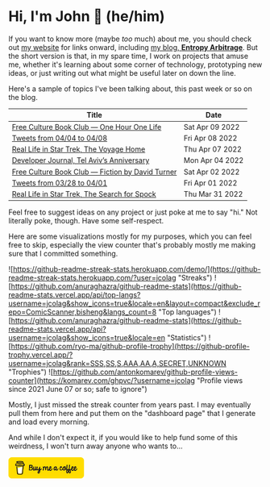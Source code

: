 # Hi, I'm John 👋 (he/him)

If you want to know more (maybe *too* much) about me, you should check out [my website](https://john.colagioia.net/) for links onward, including [my blog, **Entropy Arbitrage**](https://john.colagioia.net/blog).  But the short version is that, in my spare time, I work on projects that amuse me, whether it's learning about some corner of technology, prototyping new ideas, or just writing out what might be useful later on down the line.

Here's a sample of topics I've been talking about, this past week or so on the blog.

|Title|Date|
|-----|-------|
|[Free Culture Book Club — One Hour One Life](https://john.colagioia.net/blog/2022/04/09/ohol.html)|Sat Apr 09 2022|
|[Tweets from 04/04 to 04/08](https://john.colagioia.net/blog/2022/04/08/week.html)|Fri Apr 08 2022|
|[Real Life in Star Trek, The Voyage Home](https://john.colagioia.net/blog/2022/04/07/tvh.html)|Thu Apr 07 2022|
|[Developer Journal, Tel Aviv’s Anniversary](https://john.colagioia.net/blog/2022/04/04/telaviv.html)|Mon Apr 04 2022|
|[Free Culture Book Club — Fiction by David Turner](https://john.colagioia.net/blog/2022/04/02/novalis.html)|Sat Apr 02 2022|
|[Tweets from 03/28 to 04/01](https://john.colagioia.net/blog/2022/04/01/week.html)|Fri Apr 01 2022|
|[Real Life in Star Trek, The Search for Spock](https://john.colagioia.net/blog/2022/03/31/tsfs.html)|Thu Mar 31 2022|

Feel free to suggest ideas on any project or just poke at me to say "hi." Not literally poke, though. Have some self-respect.

Here are some visualizations mostly for my purposes, which you can feel free to skip, especially the view counter that's probably mostly me making sure that I committed something.

![https://github-readme-streak-stats.herokuapp.com/demo/](https://github-readme-streak-stats.herokuapp.com/?user=jcolag "Streaks")
![https://github.com/anuraghazra/github-readme-stats](https://github-readme-stats.vercel.app/api/top-langs?username=jcolag&show_icons=true&locale=en&layout=compact&exclude_repo=ComicScanner,bisheng&langs_count=8 "Top languages")
![https://github.com/anuraghazra/github-readme-stats](https://github-readme-stats.vercel.app/api?username=jcolag&show_icons=true&locale=en "Statistics")
![https://github.com/ryo-ma/github-profile-trophy](https://github-profile-trophy.vercel.app/?username=jcolag&rank=SSS,SS,S,AAA,AA,A,SECRET,UNKNOWN "Trophies")
![https://github.com/antonkomarev/github-profile-views-counter](https://komarev.com/ghpvc/?username=jcolag "Profile views since 2021 June 07 or so; safe to ignore")

Mostly, I just missed the streak counter from years past.  I may eventually pull them from here and put them on the "dashboard page" that I generate and load every morning.

And while I don't expect it, if you would like to help fund some of this weirdness, I won't turn away anyone who wants to...

[<img src="images/default-yellow.png" alt="Buy Me a Coffee" width="150px"/>](https://www.buymeacoffee.com/jcolag)
